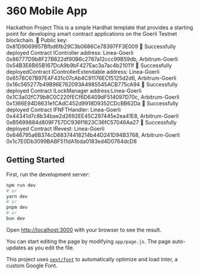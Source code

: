 # 360 Mobile App
 Hackathon Project This is a simple Hardhat template that provides a starting point for developing smart contract applications on the Goerli Testnet blockchain. 
🔑 Public key: 0x81D9069957Bfbd6fb29C3b0686Ce78397FF3E009
🚀 Successfully deployed Contract IController address: Linea-Goerli 0x86777D9b8F27B822df90B6c2787a12ccc99B59db, Arbitrum-Goerli 0x54B3E6B65B167DcA9b9bF427Eac3a7ac4b21011f
🚀 Successfully deployedContract IControllerExtendable address: Linea-Goerli 0x6578C67B97E4F431c07cAb4C91176ECf5125d2d6, Arbitrum-Goerli 0x16c565277b49B96E762093A4985545ACB775cA94
🚀 Successfully deployed Contract ILockManager address:Linea-Goerli 0x1C3a02fC79b8C0C220fECf6D6409dF514097D70c, Arbitrum-Goerli 0x1366E94D8631e1CAdC452d9918D9352CDcBB62Da
🚀 Successfully deployed Contract IFNFTHandler: Linea-Goerli 0x44341d7c8b34bae2d2692EE45C297445e2ea41E8, Arbitrum-Goerli 0xB5699884d809F757DC936f1823C36fC57046Aa27
🚀 Successfully deployed Contract IRevest: Linea-Goerli 0x646795a6B374cD88374418214b44D241D94B3768, Arbitrum-Goerli 0x1c7E0Db3099BABF511dA1bda0183ed4D0764dcD8

## Getting Started

First, run the development server:

```bash
npm run dev
# or
yarn dev
# or
pnpm dev
# or
bun dev
```

Open [http://localhost:3000](http://localhost:3000) with your browser to see the result.

You can start editing the page by modifying `app/page.js`. The page auto-updates as you edit the file.

This project uses [`next/font`](https://nextjs.org/docs/basic-features/font-optimization) to automatically optimize and load Inter, a custom Google Font.
